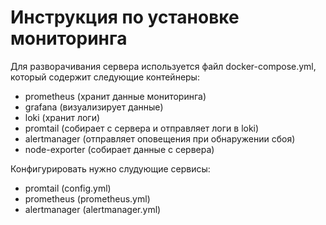 # Инструкция по установке мониторинга
Для разворачивания сервера используется файл docker-compose.yml, который содержит следующие контейнеры:
- prometheus (хранит данные мониторинга)
- grafana (визуализирует данные)
- loki (хранит логи)
- promtail (собирает с сервера и отправляет логи в loki)
- alertmanager (отправляет оповещения при обнаружении сбоя)
- node-exporter (собирает данные с сервера)

Конфигурировать нужно слудующие сервисы:
- promtail (config.yml)
- prometheus (prometheus.yml)
- alertmanager (alertmanager.yml)

